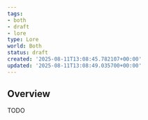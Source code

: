 ```yaml
---
tags:
- both
- draft
- lore
type: Lore
world: Both
status: draft
created: '2025-08-11T13:08:45.782107+00:00'
updated: '2025-08-11T13:08:49.035700+00:00'
---
```



## Overview

TODO
